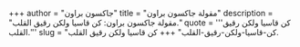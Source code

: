 +++
author = "جاكسون براون"
title = "مقولة جاكسون براون"
description = "مقولة جاكسون براون: كن قاسيا ولكن رقيق القلب."
quote = '''كن قاسيا ولكن رقيق القلب.'''
slug = "كن-قاسيا-ولكن-رقيق-القلب"
+++
كن قاسيا ولكن رقيق القلب.
